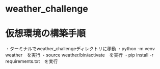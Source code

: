 # weather_challenge

# 仮想環境の構築手順
・ターミナルでweather_challengeディレクトリに移動
・python -m venv weather　を実行
・source weather/bin/activate　を実行
・pip install -r requirements.txt　を実行